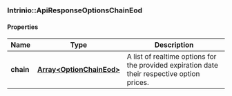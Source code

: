 

[//]: # (CLASS:Intrinio::ApiResponseOptionsChainEod)

[//]: # (KIND:object)

### Intrinio::ApiResponseOptionsChainEod

#### Properties

[//]: # (START_DEFINITION)

Name | Type | Description
------------ | ------------- | -------------
**chain** | [**Array&lt;OptionChainEod&gt;**](OptionChainEod.md) | A list of realtime options for the provided expiration date their respective option prices. &nbsp;

[//]: # (END_DEFINITION)


[//]: # (CONTAINED_CLASS:Intrinio::OptionChainEod)



